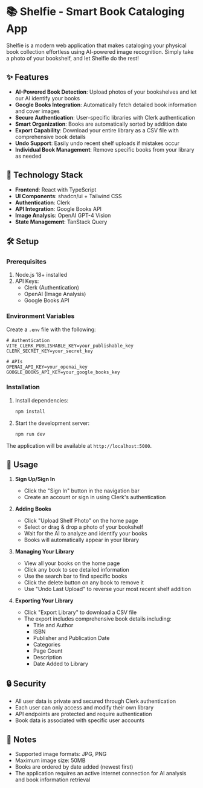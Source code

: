# 📚 Shelfie - Smart Book Cataloging App

Shelfie is a modern web application that makes cataloging your physical book collection effortless using AI-powered image recognition. Simply take a photo of your bookshelf, and let Shelfie do the rest!

## ✨ Features

- **AI-Powered Book Detection**: Upload photos of your bookshelves and let our AI identify your books
- **Google Books Integration**: Automatically fetch detailed book information and cover images
- **Secure Authentication**: User-specific libraries with Clerk authentication
- **Smart Organization**: Books are automatically sorted by addition date
- **Export Capability**: Download your entire library as a CSV file with comprehensive book details
- **Undo Support**: Easily undo recent shelf uploads if mistakes occur
- **Individual Book Management**: Remove specific books from your library as needed

## 🚀 Technology Stack

- **Frontend**: React with TypeScript
- **UI Components**: shadcn/ui + Tailwind CSS
- **Authentication**: Clerk
- **API Integration**: Google Books API
- **Image Analysis**: OpenAI GPT-4 Vision
- **State Management**: TanStack Query

## 🛠️ Setup

### Prerequisites

1. Node.js 18+ installed
2. API Keys:
   - Clerk (Authentication)
   - OpenAI (Image Analysis)
   - Google Books API

### Environment Variables

Create a `.env` file with the following:

```env
# Authentication
VITE_CLERK_PUBLISHABLE_KEY=your_publishable_key
CLERK_SECRET_KEY=your_secret_key

# APIs
OPENAI_API_KEY=your_openai_key
GOOGLE_BOOKS_API_KEY=your_google_books_key
```

### Installation

1. Install dependencies:
   ```bash
   npm install
   ```

2. Start the development server:
   ```bash
   npm run dev
   ```

The application will be available at `http://localhost:5000`.

## 📱 Usage

1. **Sign Up/Sign In**
   - Click the "Sign In" button in the navigation bar
   - Create an account or sign in using Clerk's authentication

2. **Adding Books**
   - Click "Upload Shelf Photo" on the home page
   - Select or drag & drop a photo of your bookshelf
   - Wait for the AI to analyze and identify your books
   - Books will automatically appear in your library

3. **Managing Your Library**
   - View all your books on the home page
   - Click any book to see detailed information
   - Use the search bar to find specific books
   - Click the delete button on any book to remove it
   - Use "Undo Last Upload" to reverse your most recent shelf addition

4. **Exporting Your Library**
   - Click "Export Library" to download a CSV file
   - The export includes comprehensive book details including:
     - Title and Author
     - ISBN
     - Publisher and Publication Date
     - Categories
     - Page Count
     - Description
     - Date Added to Library

## 🔒 Security

- All user data is private and secured through Clerk authentication
- Each user can only access and modify their own library
- API endpoints are protected and require authentication
- Book data is associated with specific user accounts

## 📝 Notes

- Supported image formats: JPG, PNG
- Maximum image size: 50MB
- Books are ordered by date added (newest first)
- The application requires an active internet connection for AI analysis and book information retrieval